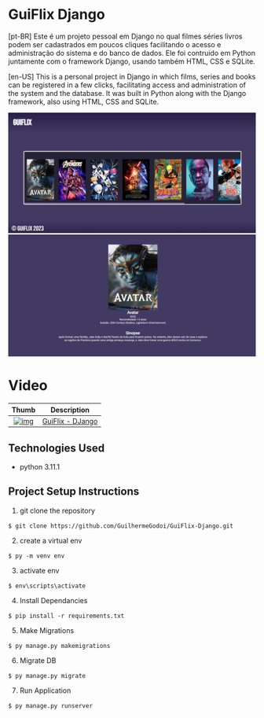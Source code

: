 
# GuiFlix Django

[pt-BR] 
Este é um projeto pessoal em Django no qual filmes séries livros podem ser cadastrados em poucos cliques facilitando o acesso e administração do sistema e do banco de dados. Ele foi contruido em Python juntamente com o framework Django, usando também HTML, CSS e SQLite.

[en-US]
This is a personal project in Django in which films, series and books can be registered in a few clicks, facilitating access and administration of the system and the database. It was built in Python along with the Django framework, also using HTML, CSS and SQLite.

![img](Site.png)
![img](Sobre.png)

# Video
| Thumb | Description |
| :-: | --- |
| [![img]()](https://youtu.be/Y982gZcIpsk) | [GuiFlix - DJango]()

## Technologies Used
- python 3.11.1

## Project Setup Instructions
1) git clone the repository 
```
$ git clone https://github.com/GuilhermeGodoi/GuiFlix-Django.git
```
2. create a virtual env
```
$ py -m venv env
```
3. activate env
```
$ env\scripts\activate
```
4. Install Dependancies
```
$ pip install -r requirements.txt
```
5. Make Migrations
```
$ py manage.py makemigrations
```
6. Migrate DB
```
$ py manage.py migrate
```
7. Run Application
```
$ py manage.py runserver
```